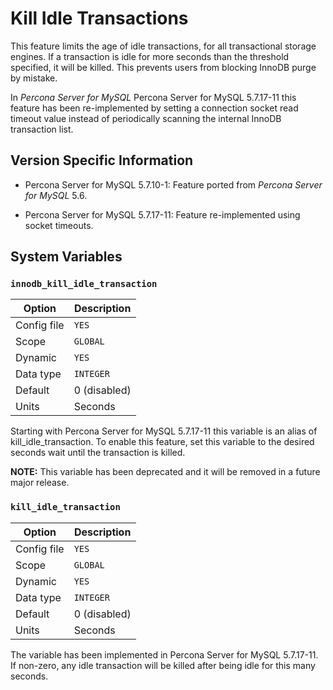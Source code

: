 # Kill Idle Transactions

This feature limits the age of idle transactions, for all transactional storage
engines. If a transaction is idle for more seconds than the threshold
specified, it will be killed. This prevents users from blocking InnoDB purge
by mistake.

In *Percona Server for MySQL* Percona Server for MySQL 5.7.17-11 this feature has been re-implemented by
setting a connection socket read timeout value instead of periodically scanning
the internal InnoDB transaction list.

## Version Specific Information

* Percona Server for MySQL 5.7.10-1: Feature ported from *Percona Server for MySQL* 5.6.

* Percona Server for MySQL 5.7.17-11: Feature re-implemented using socket timeouts.

## System Variables

### `innodb_kill_idle_transaction`

| Option      | Description                        |
|-------------|------------------------------------|
| Config file | `YES`|
| Scope       | `GLOBAL`|
| Dynamic     | `YES`|
| Data type   | `INTEGER`|
| Default     | 0 (disabled)                       |
| Units       | Seconds                            |

Starting with Percona Server for MySQL 5.7.17-11 this variable is an alias of kill_idle_transaction. To enable this feature, set this variable to the desired seconds wait until the transaction is killed. 

**NOTE:** This variable has been deprecated and it will be removed in a future major release.

### `kill_idle_transaction`

| Option      | Description                        |
|-------------|------------------------------------|
| Config file | `YES`|
| Scope       | `GLOBAL`|
| Dynamic     | `YES`|
| Data type   | `INTEGER`|
| Default     | 0 (disabled)                       |
| Units       | Seconds                            |

The variable has been implemented in Percona Server for MySQL 5.7.17-11. If non-zero, any idle transaction will be killed after being idle for this many seconds.
